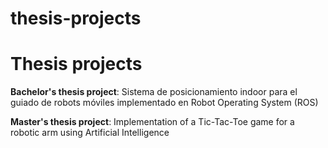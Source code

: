 # thesis-projects
# Thesis projects

**Bachelor's thesis project**: Sistema de posicionamiento indoor para el guiado de robots móviles implementado en Robot Operating System (ROS)

**Master's thesis project**: Implementation of a Tic-Tac-Toe game for a robotic arm using Artificial Intelligence
